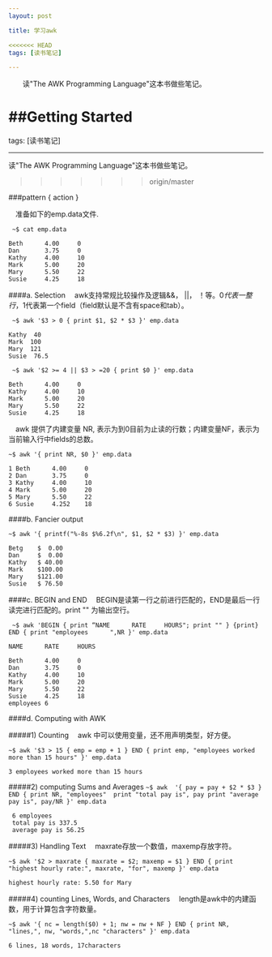 ```yaml
---
layout: post

title: 学习awk

<<<<<<< HEAD
tags: [读书笔记] 

---
```


&emsp;&emsp;读"The AWK Programming Language"这本书做些笔记。

##Getting Started
=======
tags: [读书笔记]

---

读"The AWK Programming Language"这本书做些笔记。
>>>>>>> origin/master


###pattern { action }

&emsp;准备如下的emp.data文件.

   ` ~$ cat emp.data`

    Beth      4.00     0
    Dan       3.75     0
    Kathy     4.00     10
    Mark      5.00     20
    Mary      5.50     22
    Susie     4.25     18

####a. Selection
&emsp;awk支持常规比较操作及逻辑&&， ||， ！等。$0代表一整行，$1代表第一个field（field默认是不含有space和tab）。


   ` ~$ awk '$3 > 0 { print $1, $2 * $3 }' emp.data`

    Kathy  40
    Mark  100
    Mary  121
    Susie  76.5

    
   ` ~$ awk '$2 >= 4 || $3 > =20 { print $0 }' emp.data`

    Beth      4.00     0
    Kathy     4.00     10
    Mark      5.00     20
    Mary      5.50     22
    Susie     4.25     18

&emsp;awk 提供了内建变量 NR, 表示为到0目前为止读的行数；内建变量NF，表示为当前输入行中fields的总数。

    
   `~$ awk '{ print NR, $0 }' emp.data`

    1 Beth      4.00     0
    2 Dan       3.75     0
    3 Kathy     4.00     10
    4 Mark      5.00     20
    5 Mary      5.50     22
    6 Susie     4.252    18


####b. Fancier output

   `~$ awk '{ printf("%-8s $%6.2f\n", $1, $2 * $3) }' emp.data`

    Betg    $  0.00
    Dan     $  0.00
    Kathy   $ 40.00
    Mark    $100.00
    Mary    $121.00
    Susie   $ 76.50

####c. BEGIN and END
&emsp;BEGIN是读第一行之前进行匹配的，END是最后一行读完进行匹配的。print "" 为输出空行。


   ` ~$ awk 'BEGIN { print “NAME      RATE     HOURS"; print "" } {print} 
            END { print "employees      ",NR }' emp.data`

    NAME      RATE     HOURS

    Beth      4.00     0
    Dan       3.75     0
    Kathy     4.00     10
    Mark      5.00     20
    Mary      5.50     22
    Susie     4.25     18
    employees 6

####d. Computing with AWK

#####1) Counting
&emsp;awk 中可以使用变量，还不用声明类型，好方便。

   `~$ awk '$3 > 15 { emp = emp + 1 } END { print emp, "employees worked more than 15 hours" }' emp.data`

   `3 employees worked more than 15 hours`

#####2) computing Sums and Averages
   `~$ awk  '{ pay = pay + $2 * $3 } END { print NR, "employees" 
                                           print "total pay is", pay
                                           print "average pay is", pay/NR
                                         }' emp.data`

     6 employees
     total pay is 337.5
     average pay is 56.25

#####3) Handling Text
&emsp;maxrate存放一个数值，maxemp存放字符。

   `~$ awk '$2 > maxrate { maxrate = $2; maxemp = $1 } END { print "highest hourly rate:",
                                                             maxrate, "for", maxemp }' emp.data`

   `highest hourly rate: 5.50 for Mary`

#####4) counting Lines, Words, and Characters
&emsp;length是awk中的内建函数，用于计算包含字符数量。

   `~$ awk '{ nc = length($0) + 1; nw = nw + NF }
            END { print NR, "lines,", nw, "words,",nc "characters" }' emp.data`

   `6 lines, 18 words, 17characters`
